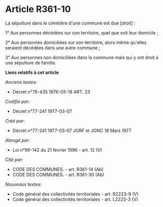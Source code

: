 # Article R361-10

La sépulture dans le cimetière d'une commune est due [*droit*] :

1° Aux personnes décédées sur son territoire, quel que soit leur domicile ;

2° Aux personnes domiciliées sur son territoire, alors même qu'elles seraient décédées dans une autre commune ;

3° Aux personnes non domiciliées dans la commune mais qui y ont droit à une sépulture de famille.

**Liens relatifs à cet article**

_Anciens textes_:

  - Décret n°76-435 1976-05-18 ART. 23

_Codifié par_:

  - Décret n°77-241 1977-03-07

_Créé par_:

  - Décret n°77-241 1977-03-07 JORF et JONC 18 Mars 1977

_Abrogé par_:

  - Loi n°96-142 du 21 février 1996 - art. 12 (V)

_Cité par_:

  - CODE DES COMMUNES. - art. R361-14 (Ab)
  - CODE DES COMMUNES. - art. R361-30 (Ab)

_Nouveaux textes_:

  - Code général des collectivités territoriales - art. R2223-9 (V)
  - Code général des collectivités territoriales - art. L2223-3 (V)
